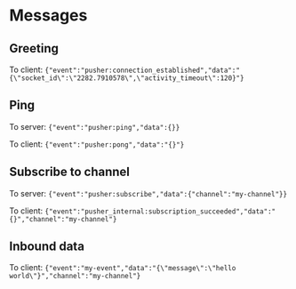 # Messages

## Greeting

To client:
`{"event":"pusher:connection_established","data":"{\"socket_id\":\"2282.7910578\",\"activity_timeout\":120}"}`

## Ping

To server:
`{"event":"pusher:ping","data":{}}`

To client:
`{"event":"pusher:pong","data":"{}"}`

## Subscribe to channel

To server:
`{"event":"pusher:subscribe","data":{"channel":"my-channel"}}`

To client:
`{"event":"pusher_internal:subscription_succeeded","data":"{}","channel":"my-channel"}`

## Inbound data

To client:
`{"event":"my-event","data":"{\"message\":\"hello world\"}","channel":"my-channel"}`